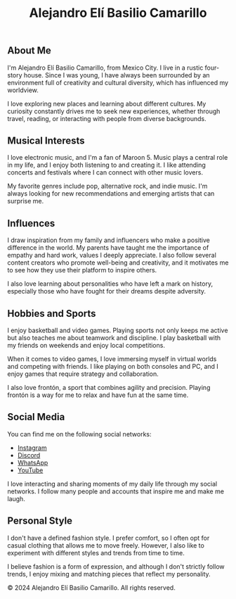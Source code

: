 <!DOCTYPE html>
<html lang="en">
<head>
    <meta charset="UTF-8">
    <meta name="viewport" content="width=device-width, initial-scale=1.0">
    <title>Alejandro Elí Basilio Camarillo's Website</title>
</head>
<body>
    <header>
        <div class="container">
            <h1>Alejandro Elí Basilio Camarillo</h1>
        </div>
    </header>
    <div class="container content">
        <div class="section">
            <h2>About Me</h2>
            <p>I'm Alejandro Elí Basilio Camarillo, from Mexico City. I live in a rustic four-story house. Since I was young, I have always been surrounded by an environment full of creativity and cultural diversity, which has influenced my worldview.</p>
            <p>I love exploring new places and learning about different cultures. My curiosity constantly drives me to seek new experiences, whether through travel, reading, or interacting with people from diverse backgrounds.</p>
        </div>
        <div class="section">
            <h2>Musical Interests</h2>
            <p>I love electronic music, and I'm a fan of Maroon 5. Music plays a central role in my life, and I enjoy both listening to and creating it. I like attending concerts and festivals where I can connect with other music lovers.</p>
            <p>My favorite genres include pop, alternative rock, and indie music. I'm always looking for new recommendations and emerging artists that can surprise me.</p>
        </div>
        <div class="section">
            <h2>Influences</h2>
            <p>I draw inspiration from my family and influencers who make a positive difference in the world. My parents have taught me the importance of empathy and hard work, values I deeply appreciate. I also follow several content creators who promote well-being and creativity, and it motivates me to see how they use their platform to inspire others.</p>
            <p>I also love learning about personalities who have left a mark on history, especially those who have fought for their dreams despite adversity.</p>
        </div>
        <div class="section">
            <h2>Hobbies and Sports</h2>
            <p>I enjoy basketball and video games. Playing sports not only keeps me active but also teaches me about teamwork and discipline. I play basketball with my friends on weekends and enjoy local competitions.</p>
            <p>When it comes to video games, I love immersing myself in virtual worlds and competing with friends. I like playing on both consoles and PC, and I enjoy games that require strategy and collaboration.</p>
            <p>I also love frontón, a sport that combines agility and precision. Playing frontón is a way for me to relax and have fun at the same time.</p>
        </div>
        <div class="section">
            <h2>Social Media</h2>
            <p>You can find me on the following social networks:</p>
            <ul>
                <li><a href="https://instagram.com" target="_blank">Instagram</a></li>
                <li><a href="https://discord.com" target="_blank">Discord</a></li>
                <li><a href="https://whatsapp.com" target="_blank">WhatsApp</a></li>
                <li><a href="https://youtube.com" target="_blank">YouTube</a></li>
            </ul>
            <p>I love interacting and sharing moments of my daily life through my social networks. I follow many people and accounts that inspire me and make me laugh.</p>
        </div>
        <div class="section">
            <h2>Personal Style</h2>
            <p>I don't have a defined fashion style. I prefer comfort, so I often opt for casual clothing that allows me to move freely. However, I also like to experiment with different styles and trends from time to time.</p>
            <p>I believe fashion is a form of expression, and although I don't strictly follow trends, I enjoy mixing and matching pieces that reflect my personality.</p>
        </div>
    </div>
    <footer>
        <p>&copy; 2024 Alejandro Elí Basilio Camarillo. All rights reserved.</p>
    </footer>
</body>
</html>
